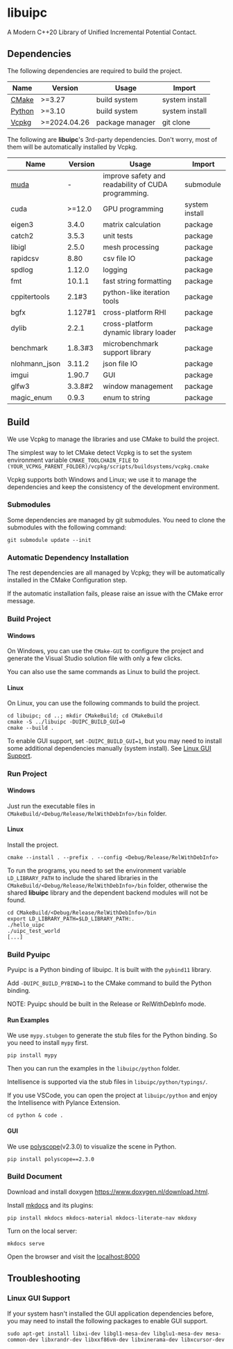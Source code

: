 # libuipc
A Modern C++20 Library of Unified Incremental Potential Contact.

## Dependencies

The following dependencies are required to build the project.

| Name                                          | Version      | Usage           | Import         |
| --------------------------------------------- | ------------ | --------------- | -------------- |
| [CMake](https://cmake.org/download/)          | >=3.27       | build system    | system install |
| [Python](https://www.python.org/downloads/)   | >=3.10       | build system    | system install |
| [Vcpkg](https://github.com/microsoft/vcpkg)   | >=2024.04.26 | package manager | git clone      |

The following are **libuipc**'s 3rd-party dependencies. Don't worry, most of them will be automatically installed by Vcpkg.

| Name                                   | Version | Usage                                               | Import         |
| -------------------------------------- | ------- | --------------------------------------------------- | -------------- |
| [muda](https://github.com/MuGdxy/muda) | -       | improve safety and readability of CUDA programming. | submodule      |
| cuda                                   | >=12.0  | GPU programming                                     | system install |
| eigen3                                 | 3.4.0   | matrix calculation                                  | package        |
| catch2                                 | 3.5.3   | unit tests                                          | package        |
| libigl                                 | 2.5.0   | mesh processing                                     | package        |
| rapidcsv                               | 8.80    | csv file IO                                         | package        |
| spdlog                                 | 1.12.0  | logging                                             | package        |
| fmt                                    | 10.1.1  | fast string formatting                              | package        |
| cppitertools                           | 2.1#3   | python-like iteration tools                         | package        |
| bgfx                                   | 1.127#1 | cross-platform RHI                                  | package        |
| dylib                                  | 2.2.1   | cross-platform dynamic library loader               | package        |
| benchmark                              | 1.8.3#3 | microbenchmark support library                      | package        |
| nlohmann_json                          | 3.11.2  | json file IO                                        | package        |
| imgui                                  | 1.90.7  | GUI                                                 | package        |
| glfw3                                  | 3.3.8#2 | window management                                   | package        |
| magic_enum                             | 0.9.3   | enum to string                                      | package        |

## Build
We use Vcpkg to manage the libraries and use CMake to build the project. 

The simplest way to let CMake detect Vcpkg is to set the system environment variable `CMAKE_TOOLCHAIN_FILE` to `(YOUR_VCPKG_PARENT_FOLDER)/vcpkg/scripts/buildsystems/vcpkg.cmake`

Vcpkg supports both Windows and Linux; we use it to manage the dependencies and keep the consistency of the development environment.

### Submodules

Some dependencies are managed by git submodules. You need to clone the submodules with the following command:

```shell
git submodule update --init
```

### Automatic Dependency Installation

The rest dependencies are all managed by Vcpkg; they will be automatically installed in the CMake Configuration step.

If the automatic installation fails, please raise an issue with the CMake error message.

### Build Project

#### Windows

On Windows, you can use the `CMake-GUI` to configure the project and generate the Visual Studio solution file with only a few clicks.

You can also use the same commands as Linux to build the project.

#### Linux

On Linux, you can use the following commands to build the project.

```shell
cd libuipc; cd ..; mkdir CMakeBuild; cd CMakeBuild
cmake -S ../libuipc -DUIPC_BUILD_GUI=0
cmake --build .
```

To enable GUI support, set `-DUIPC_BUILD_GUI=1`, but you may need to install some additional dependencies manually (system install). See [Linux GUI Support](#Linux-gui-support).

### Run Project

#### Windows

Just run the executable files in `CMakeBuild/<Debug/Release/RelWithDebInfo>/bin` folder.

#### Linux

Install the project.

```shell
cmake --install . --prefix . --config <Debug/Release/RelWithDebInfo>
```

To run the programs, you need to set the environment variable `LD_LIBRARY_PATH` to include the shared libraries in the `CMakeBuild/<Debug/Release/RelWithDebInfo>/bin` folder, otherwise the shared **libuipc** library and the dependent backend modules will not be found.

```shell
cd CMakeBuild/<Debug/Release/RelWithDebInfo>/bin
export LD_LIBRARY_PATH=$LD_LIBRARY_PATH:.
./hello_uipc
./uipc_test_world
[...]
```

### Build Pyuipc

Pyuipc is a Python binding of libuipc. It is built with the `pybind11` library.

Add `-DUIPC_BUILD_PYBIND=1` to the CMake command to build the Python binding.

NOTE: Pyuipc should be built in the Release or RelWithDebInfo mode.

#### Run Examples

We use `mypy.stubgen` to generate the stub files for the Python binding. So you need to install `mypy` first.

```shell
pip install mypy
```

Then you can run the examples in the `libuipc/python` folder.

Intellisence is supported via the stub files in `libuipc/python/typings/`.

If you use VSCode, you can open the project at `libuipc/python` and enjoy the Intellisence with Pylance Extension.
```shell
cd python & code .
```

#### GUI

We use [polyscope](https://polyscope.run/)(v2.3.0) to visualize the scene in Python.

```shell
pip install polyscope==2.3.0
```

### Build Document

Download and install doxygen https://www.doxygen.nl/download.html.

Install [mkdocs](https://www.mkdocs.org/) and its plugins:
```shell
pip install mkdocs mkdocs-material mkdocs-literate-nav mkdoxy
```

Turn on the local server:
```shell
mkdocs serve
```

Open the browser and visit the [localhost:8000](http://127.0.0.1:8000/)

## Troubleshooting

### Linux GUI Support

If your system hasn't installed the GUI application dependencies before, you may need to install the following packages to enable GUI support.

```shell
sudo apt-get install libxi-dev libgl1-mesa-dev libglu1-mesa-dev mesa-common-dev libxrandr-dev libxxf86vm-dev libxinerama-dev libxcursor-dev
```
